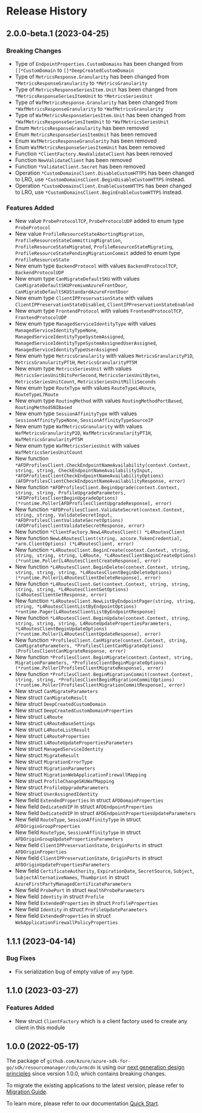 # Release History

## 2.0.0-beta.1 (2023-04-25)
### Breaking Changes

- Type of `EndpointProperties.CustomDomains` has been changed from `[]*CustomDomain` to `[]*DeepCreatedCustomDomain`
- Type of `MetricsResponse.Granularity` has been changed from `*MetricsResponseGranularity` to `*MetricsGranularity`
- Type of `MetricsResponseSeriesItem.Unit` has been changed from `*MetricsResponseSeriesItemUnit` to `*MetricsSeriesUnit`
- Type of `WafMetricsResponse.Granularity` has been changed from `*WafMetricsResponseGranularity` to `*WafMetricsGranularity`
- Type of `WafMetricsResponseSeriesItem.Unit` has been changed from `*WafMetricsResponseSeriesItemUnit` to `*WafMetricsSeriesUnit`
- Enum `MetricsResponseGranularity` has been removed
- Enum `MetricsResponseSeriesItemUnit` has been removed
- Enum `WafMetricsResponseGranularity` has been removed
- Enum `WafMetricsResponseSeriesItemUnit` has been removed
- Function `*ClientFactory.NewValidateClient` has been removed
- Function `NewValidateClient` has been removed
- Function `*ValidateClient.Secret` has been removed
- Operation `*CustomDomainsClient.DisableCustomHTTPS` has been changed to LRO, use `*CustomDomainsClient.BeginDisableCustomHTTPS` instead.
- Operation `*CustomDomainsClient.EnableCustomHTTPS` has been changed to LRO, use `*CustomDomainsClient.BeginEnableCustomHTTPS` instead.

### Features Added

- New value `ProbeProtocolTCP`, `ProbeProtocolUDP` added to enum type `ProbeProtocol`
- New value `ProfileResourceStateAbortingMigration`, `ProfileResourceStateCommittingMigration`, `ProfileResourceStateMigrated`, `ProfileResourceStateMigrating`, `ProfileResourceStatePendingMigrationCommit` added to enum type `ProfileResourceState`
- New enum type `BackendProtocol` with values `BackendProtocolTCP`, `BackendProtocolUDP`
- New enum type `CanMigrateDefaultSKU` with values `CanMigrateDefaultSKUPremiumAzureFrontDoor`, `CanMigrateDefaultSKUStandardAzureFrontDoor`
- New enum type `ClientIPPreservationState` with values `ClientIPPreservationStateDisabled`, `ClientIPPreservationStateEnabled`
- New enum type `FrontendProtocol` with values `FrontendProtocolTCP`, `FrontendProtocolUDP`
- New enum type `ManagedServiceIdentityType` with values `ManagedServiceIdentityTypeNone`, `ManagedServiceIdentityTypeSystemAssigned`, `ManagedServiceIdentityTypeSystemAssignedUserAssigned`, `ManagedServiceIdentityTypeUserAssigned`
- New enum type `MetricsGranularity` with values `MetricsGranularityP1D`, `MetricsGranularityPT1H`, `MetricsGranularityPT5M`
- New enum type `MetricsSeriesUnit` with values `MetricsSeriesUnitBitsPerSecond`, `MetricsSeriesUnitBytes`, `MetricsSeriesUnitCount`, `MetricsSeriesUnitMilliSeconds`
- New enum type `RouteType` with values `RouteTypeL4Route`, `RouteTypeL7Route`
- New enum type `RoutingMethod` with values `RoutingMethodPortBased`, `RoutingMethodSNIBased`
- New enum type `SessionAffinityType` with values `SessionAffinityTypeNone`, `SessionAffinityTypeSourceIP`
- New enum type `WafMetricsGranularity` with values `WafMetricsGranularityP1D`, `WafMetricsGranularityPT1H`, `WafMetricsGranularityPT5M`
- New enum type `WafMetricsSeriesUnit` with values `WafMetricsSeriesUnitCount`
- New function `*AFDProfilesClient.CheckEndpointNameAvailability(context.Context, string, string, CheckEndpointNameAvailabilityInput, *AFDProfilesClientCheckEndpointNameAvailabilityOptions) (AFDProfilesClientCheckEndpointNameAvailabilityResponse, error)`
- New function `*AFDProfilesClient.BeginUpgrade(context.Context, string, string, ProfileUpgradeParameters, *AFDProfilesClientBeginUpgradeOptions) (*runtime.Poller[AFDProfilesClientUpgradeResponse], error)`
- New function `*AFDProfilesClient.ValidateSecret(context.Context, string, string, ValidateSecretInput, *AFDProfilesClientValidateSecretOptions) (AFDProfilesClientValidateSecretResponse, error)`
- New function `*ClientFactory.NewL4RoutesClient() *L4RoutesClient`
- New function `NewL4RoutesClient(string, azcore.TokenCredential, *arm.ClientOptions) (*L4RoutesClient, error)`
- New function `*L4RoutesClient.BeginCreate(context.Context, string, string, string, string, L4Route, *L4RoutesClientBeginCreateOptions) (*runtime.Poller[L4RoutesClientCreateResponse], error)`
- New function `*L4RoutesClient.BeginDelete(context.Context, string, string, string, string, *L4RoutesClientBeginDeleteOptions) (*runtime.Poller[L4RoutesClientDeleteResponse], error)`
- New function `*L4RoutesClient.Get(context.Context, string, string, string, string, *L4RoutesClientGetOptions) (L4RoutesClientGetResponse, error)`
- New function `*L4RoutesClient.NewListByEndpointPager(string, string, string, *L4RoutesClientListByEndpointOptions) *runtime.Pager[L4RoutesClientListByEndpointResponse]`
- New function `*L4RoutesClient.BeginUpdate(context.Context, string, string, string, string, L4RouteUpdatePropertiesParameters, *L4RoutesClientBeginUpdateOptions) (*runtime.Poller[L4RoutesClientUpdateResponse], error)`
- New function `*ProfilesClient.CanMigrate(context.Context, string, CanMigrateParameters, *ProfilesClientCanMigrateOptions) (ProfilesClientCanMigrateResponse, error)`
- New function `*ProfilesClient.BeginMigrate(context.Context, string, MigrationParameters, *ProfilesClientBeginMigrateOptions) (*runtime.Poller[ProfilesClientMigrateResponse], error)`
- New function `*ProfilesClient.BeginMigrationCommit(context.Context, string, string, *ProfilesClientBeginMigrationCommitOptions) (*runtime.Poller[ProfilesClientMigrationCommitResponse], error)`
- New struct `CanMigrateParameters`
- New struct `CanMigrateResult`
- New struct `DeepCreatedCustomDomain`
- New struct `DeepCreatedCustomDomainProperties`
- New struct `L4Route`
- New struct `L4RouteBaseSettings`
- New struct `L4RouteListResult`
- New struct `L4RouteProperties`
- New struct `L4RouteUpdatePropertiesParameters`
- New struct `ManagedServiceIdentity`
- New struct `MigrateResult`
- New struct `MigrationErrorType`
- New struct `MigrationParameters`
- New struct `MigrationWebApplicationFirewallMapping`
- New struct `ProfileChangeSKUWafMapping`
- New struct `ProfileUpgradeParameters`
- New struct `UserAssignedIdentity`
- New field `ExtendedProperties` in struct `AFDDomainProperties`
- New field `DedicatedVIP` in struct `AFDEndpointProperties`
- New field `DedicatedVIP` in struct `AFDEndpointPropertiesUpdateParameters`
- New field `RouteType`, `SessionAffinityType` in struct `AFDOriginGroupProperties`
- New field `RouteType`, `SessionAffinityType` in struct `AFDOriginGroupUpdatePropertiesParameters`
- New field `ClientIPPreservationState`, `OriginPorts` in struct `AFDOriginProperties`
- New field `ClientIPPreservationState`, `OriginPorts` in struct `AFDOriginUpdatePropertiesParameters`
- New field `CertificateAuthority`, `ExpirationDate`, `SecretSource`, `Subject`, `SubjectAlternativeNames`, `Thumbprint` in struct `AzureFirstPartyManagedCertificateParameters`
- New field `ProbePort` in struct `HealthProbeParameters`
- New field `Identity` in struct `Profile`
- New field `ExtendedProperties` in struct `ProfileProperties`
- New field `Identity` in struct `ProfileUpdateParameters`
- New field `ExtendedProperties` in struct `WebApplicationFirewallPolicyProperties`


## 1.1.1 (2023-04-14)
### Bug Fixes

- Fix serialization bug of empty value of `any` type.

## 1.1.0 (2023-03-27)
### Features Added

- New struct `ClientFactory` which is a client factory used to create any client in this module


## 1.0.0 (2022-05-17)

The package of `github.com/Azure/azure-sdk-for-go/sdk/resourcemanager/cdn/armcdn` is using our [next generation design principles](https://azure.github.io/azure-sdk/general_introduction.html) since version 1.0.0, which contains breaking changes.

To migrate the existing applications to the latest version, please refer to [Migration Guide](https://aka.ms/azsdk/go/mgmt/migration).

To learn more, please refer to our documentation [Quick Start](https://aka.ms/azsdk/go/mgmt).